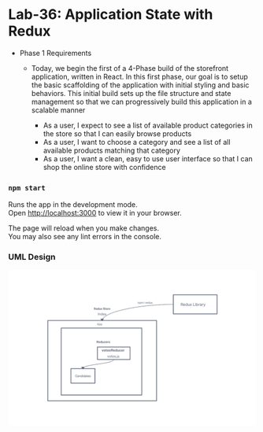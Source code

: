 # Lab-36: Application State with Redux

- Phase 1 Requirements
  - Today, we begin the first of a 4-Phase build of the storefront application, written in React. In this first phase, our goal is to setup the basic scaffolding of the application with initial styling and basic behaviors. This initial build sets up the file structure and state management so that we can progressively build this application in a scalable manner
  
    - As a user, I expect to see a list of available product categories in the store so that I can easily browse products
    - As a user, I want to choose a category and see a list of all available products matching that category
    - As a user, I want a clean, easy to use user interface so that I can shop the online store with confidence


### `npm start`

Runs the app in the development mode.\
Open [http://localhost:3000](http://localhost:3000) to view it in your browser.

The page will reload when you make changes.\
You may also see any lint errors in the console.

### UML Design 
![uml](./img/uml.png)

